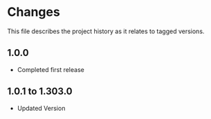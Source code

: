 # Changes
This file describes the project history as it relates to tagged versions.

## 1.0.0
- Completed first release

## 1.0.1 to 1.303.0
- Updated Version
